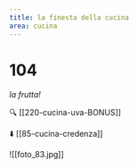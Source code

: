 ```yaml
---
title: la finesta della cucina
area: cucina
---
```

# 104
_la frutta!_

🔍 [[220-cucina-uva-BONUS]]

⬇️ [[85-cucina-credenza]]

![[foto_83.jpg]]